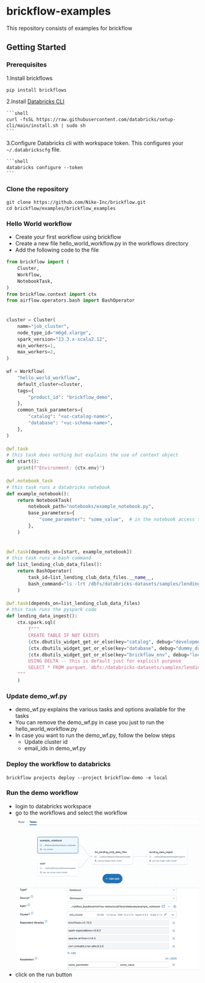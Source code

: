 # brickflow-examples
This repository consists of examples for brickflow

## Getting Started

### Prerequisites
1.Install brickflows

```shell
pip install brickflows
```

2.Install [Databricks CLI](https://docs.databricks.com/en/dev-tools/cli/databricks-cli.html)

    ```shell
    curl -fsSL https://raw.githubusercontent.com/databricks/setup-cli/main/install.sh | sudo sh
    ```

3.Configure Databricks cli with workspace token. This configures your `~/.databrickscfg` file.

    ```shell
    databricks configure --token
    ```

### Clone the repository

```shell
git clone https://github.com/Nike-Inc/brickflow.git
cd brickflow/examples/brickflow_examples
```

### Hello World workflow
- Create your first workflow using brickflow
- Create a new file hello_world_workflow.py in the workflows directory
- Add the following code to the file
```python
from brickflow import (
    Cluster,
    Workflow,
    NotebookTask,
)
from brickflow.context import ctx
from airflow.operators.bash import BashOperator


cluster = Cluster(
    name="job_cluster",
    node_type_id="m6gd.xlarge",
    spark_version="13.3.x-scala2.12",
    min_workers=1,
    max_workers=2,
)

wf = Workflow(
    "hello_world_workflow",
    default_cluster=cluster,
    tags={
        "product_id": "brickflow_demo",
    },
    common_task_parameters={
        "catalog": "<uc-catalog-name>",
        "database": "<uc-schema-name>",
    },
)

@wf.task
# this task does nothing but explains the use of context object
def start():
    print(f"Environment: {ctx.env}")

@wf.notebook_task
# this task runs a databricks notebook
def example_notebook():
    return NotebookTask(
        notebook_path="notebooks/example_notebook.py",
        base_parameters={
            "some_parameter": "some_value",  # in the notebook access these via dbutils.widgets.get("some_parameter")
        },
    )


@wf.task(depends_on=[start, example_notebook])
# this task runs a bash command
def list_lending_club_data_files():
    return BashOperator(
        task_id=list_lending_club_data_files.__name__,
        bash_command="ls -lrt /dbfs/databricks-datasets/samples/lending_club/parquet/",
    )

@wf.task(depends_on=list_lending_club_data_files)
# this task runs the pyspark code
def lending_data_ingest():
    ctx.spark.sql(
        f"""
        CREATE TABLE IF NOT EXISTS
        {ctx.dbutils_widget_get_or_else(key="catalog", debug="development")}.\
        {ctx.dbutils_widget_get_or_else(key="database", debug="dummy_database")}.\
        {ctx.dbutils_widget_get_or_else(key="brickflow_env", debug="local")}_lending_data_ingest
        USING DELTA -- this is default just for explicit purpose
        SELECT * FROM parquet.`dbfs:/databricks-datasets/samples/lending_club/parquet/`
    """
    )
```

### Update demo_wf.py
- demo_wf.py explains the various tasks and options available for the tasks
- You can remove the demo_wf.py in case you just to run the hello_world_workflow.py
- In case you want to run the demo_wf.py, follow the below steps
   - Update cluster id
   - email_ids in demo_wf.py

### Deploy the workflow to databricks
```shell
brickflow projects deploy --project brickflow-demo -e local
```

### Run the demo workflow
- login to databricks workspace
- go to the workflows and select the workflow
![img.png](docs/assets/workflow.png)
- click on the run button
